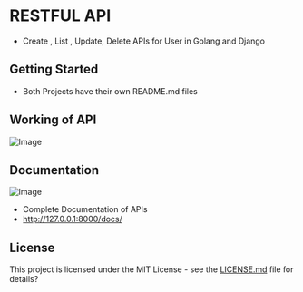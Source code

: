 # RESTFUL API 

- Create , List , Update, Delete APIs for User in Golang and Django


## Getting Started

- Both Projects have their own README.md files

## Working of API

![Image](https://github.com/Gautamaggrawal/apis/blob/master/python/Webp.net-gifmaker.gif)

## Documentation

![Image](https://github.com/Gautamaggrawal/apis/blob/master/djangodocs.gif)

- Complete Documentation of APIs
- http://127.0.0.1:8000/docs/ 

## License

This project is licensed under the MIT License - see the [LICENSE.md](LICENSE) file for details?
